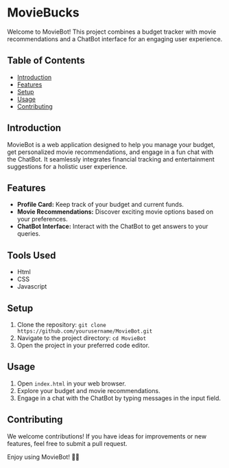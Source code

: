 # MovieBucks

Welcome to MovieBot! This project combines a budget tracker with movie recommendations and a ChatBot interface for an engaging user experience.

## Table of Contents
- [Introduction](#introduction)
- [Features](#features)
- [Setup](#setup)
- [Usage](#usage)
- [Contributing](#contributing)


## Introduction
MovieBot is a web application designed to help you manage your budget, get personalized movie recommendations, and engage in a fun chat with the ChatBot. It seamlessly integrates financial tracking and entertainment suggestions for a holistic user experience.

## Features
- **Profile Card:** Keep track of your budget and current funds.
- **Movie Recommendations:** Discover exciting movie options based on your preferences.
- **ChatBot Interface:** Interact with the ChatBot to get answers to your queries.
  
## Tools Used
- Html
- CSS
- Javascript

## Setup
1. Clone the repository: `git clone https://github.com/yourusername/MovieBot.git`
2. Navigate to the project directory: `cd MovieBot`
3. Open the project in your preferred code editor.

## Usage
1. Open `index.html` in your web browser.
2. Explore your budget and movie recommendations.
3. Engage in a chat with the ChatBot by typing messages in the input field.

## Contributing
We welcome contributions! If you have ideas for improvements or new features, feel free to submit a pull request.

Enjoy using MovieBot! 🍿🎉
